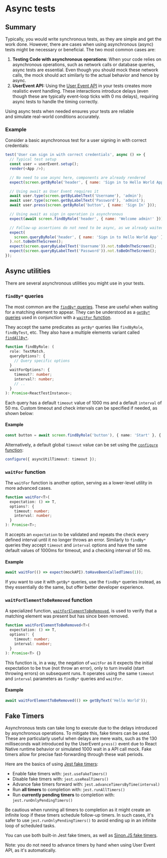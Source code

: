 # Async tests

## Summary

Typically, you would write synchronous tests, as they are simple and get the work done. However, there are cases when using asynchronous (async) tests might be necessary or beneficial. The two most common cases are:

1. **Testing Code with asynchronous operations**: When your code relies on asynchronous operations, such as network calls or database queries, async tests are essential. Even though you should mock these network calls, the mock should act similarly to the actual behavior and hence by async.
2. **UserEvent API:** Using the [User Event API](docs/api/events/user-event) in your tests creates more realistic event handling. These interactions introduce delays (even though these are typically event-loop ticks with 0 ms delays), requiring async tests to handle the timing correctly.

Using async tests when needed ensures your tests are reliable and simulate real-world conditions accurately.

### Example

Consider a basic asynchronous test for a user signing in with correct credentials:

```javascript
test('User can sign in with correct credentials', async () => {
  // Typical test setup
  const user = userEvent.setup();
  render(<App />);

  // No need to use async here, components are already rendered
  expect(screen.getByRole('header', { name: 'Sign in to Hello World App!' })).toBeOnTheScreen();

  // Using await as User Event requires it
  await user.type(screen.getByLabelText('Username'), 'admin');
  await user.type(screen.getByLabelText('Password'), 'admin1');
  await user.press(screen.getByRole('button', { name: 'Sign In' }));

  // Using await as sign in operation is asynchronous
  expect(await screen.findByRole('header', { name: 'Welcome admin!' })).toBeOnTheScreen();

  // Follow-up assertions do not need to be async, as we already waited for sign in operation to complete
  expect(
    screen.queryByRole('header', { name: 'Sign in to Hello World App' })
  ).not.toBeOnTheScreen();
  expect(screen.queryByLabelText('Username')).not.toBeOnTheScreen();
  expect(screen.queryByLabelText('Password')).not.toBeOnTheScreen();
});
```

## Async utilities

There are several asynchronous utilities you might use in your tests.

### `findBy*` queries

The most common are the [`findBy*` queries](docs/api/queries#find-by). These are useful when waiting for a matching element to appear. They can be understood as a [`getBy*` queries](docs/api/queries#get-by) used in conjunction with a [`waitFor` function](docs/api/misc/async#waitfor).

They accept the same predicates as `getBy*` queries like `findByRole`, `findByTest`, etc. They also have a multiple elements variant called [`findAllBy*`](docs/api/queries#find-all-by).

```typescript
function findByRole: (
  role: TextMatch,
  queryOptions?: {
    // Query specific options
  }
  waitForOptions?: {
    timeout?: number;
    interval?: number;
    // ..
  }
): Promise<ReactTestInstance>;
```

Each query has a default `timeout` value of 1000 ms and a default `interval` of 50 ms. Custom timeout and check intervals can be specified if needed, as shown below:

#### Example

```typescript
const button = await screen.findByRole('button'), { name: 'Start' }, { timeout: 1000, interval: 50 });
```

Alternatively, a default global `timeout` value can be set using the [`configure` function](docs/api/misc/config#configure):

```typescript
configure({ asyncUtilTimeout: timeout });
```

### `waitFor` function

The `waitFor` function is another option, serving as a lower-level utility in more advanced cases.

```typescript
function waitFor<T>(
  expectation: () => T,
  options?: {
    timeout: number;
    interval: number;
  }
): Promise<T>;
```

It accepts an `expectation` to be validated and repeats the check every defined interval until it no longer throws an error. Similarly to `findBy*` queries they accept `timeout` and `interval` options and have the same default values of 1000ms for timeout, and a checking interval of 50 ms.

#### Example

```typescript
await waitFor(() => expect(mockAPI).toHaveBeenCalledTimes(1));
```

If you want to use it with `getBy*` queries, use the `findBy*` queries instead, as they essentially do the same, but offer better developer experience.

### `waitForElementToBeRemoved` function

A specialized function, [`waitForElementToBeRemoved`](docs/api/misc/async#waitforelementtoberemoved), is used to verify that a matching element was present but has since been removed.

```typescript
function waitForElementToBeRemoved<T>(
  expectation: () => T,
  options?: {
    timeout: number;
    interval: number;
  }
): Promise<T> {}
```

This function is, in a way, the negation of `waitFor` as it expects the initial expectation to be true (not throw an error), only to turn invalid (start throwing errors) on subsequent runs. It operates using the same `timeout` and `interval` parameters as `findBy*` queries and `waitFor`.

#### Example

```typescript
await waitForElementToBeRemoved(() => getByText('Hello World'));
```

## Fake Timers

Asynchronous tests can take long to execute due to the delays introduced by asynchronous operations. To mitigate this, fake timers can be used. These are particularly useful when delays are mere waits, such as the 130 milliseconds wait introduced by the UserEvent `press()` event due to React Native runtime behavior or simulated 1000 wait in a API call mock. Fake timers allow for precise fast-forwarding through these wait periods.

Here are the basics of using [Jest fake timers](https://jestjs.io/docs/timer-mocks):

- Enable fake timers with: `jest.useFakeTimers()`
- Disable fake timers with: `jest.useRealTimers()`
- Advance fake timers forward with: `jest.advanceTimersByTime(interval)`
- Run **all timers** to completion with: `jest.runAllTimers()`
- Run **currently pending timers** to completion with: `jest.runOnlyPendingTimers()`

Be cautious when running all timers to completion as it might create an infinite loop if these timers schedule follow-up timers. In such cases, it's safer to use `jest.runOnlyPendingTimers()` to avoid ending up in an infinite loop of scheduled tasks.

You can use both built-in Jest fake timers, as well as [Sinon.JS fake timers](https://sinonjs.org/releases/latest/fake-timers/).

Note: you do not need to advance timers by hand when using User Event API, as it's automatically.
